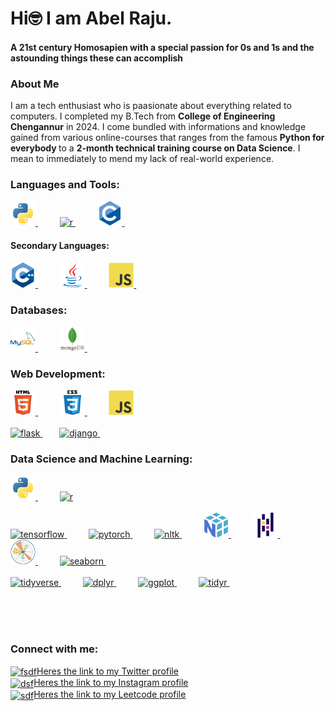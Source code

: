 
<h1>Hi🤓 I am Abel Raju.</h1>
<h4>A 21st century Homosapien with a special passion for 0s and 1s and the astounding things these can accomplish</h4>

<h3>About Me</h3>
I am a tech enthusiast who is paasionate about everything related to computers. I completed my B.Tech from <b>College of Engineering Chengannur</b> in 2024. I come bundled with informations and knowledge gained from various online-courses that ranges from the famous <b>Python for everybody </b> to a <b>2-month technical training course on Data Science</b>. I mean to immediately to mend my lack of real-world experience.

<h3 align="left">Languages and Tools:</h3>

<!-- Main Programming Languages -->
<p align="left">
  <a href="https://www.python.org" target="_blank" rel="noreferrer" style="margin-right: 15px;"> 
    <img src="https://raw.githubusercontent.com/devicons/devicon/master/icons/python/python-original.svg" alt="python" width="40" height="40"/> 
  </a>&nbsp&nbsp&nbsp&nbsp
  <a href="https://www.r-project.org/" target="_blank" rel="noreferrer" style="margin-right: 15px;"> 
    <img src="https://www.r-project.org/Rlogo.png" alt="r" width="40" height="40"/> 
  </a>&nbsp&nbsp&nbsp&nbsp
  <a href="https://www.cprogramming.com/" target="_blank" rel="noreferrer" style="margin-right: 15px;"> 
    <img src="https://raw.githubusercontent.com/devicons/devicon/master/icons/c/c-original.svg" alt="c" width="40" height="40"/> 
  </a>&nbsp&nbsp&nbsp&nbsp
</p>

<!-- Secondary Programming Languages -->
<h4 align="left">Secondary Languages:</h4>
<p align="left">
  <a href="https://www.cplusplus.com/" target="_blank" rel="noreferrer" style="margin-right: 15px;"> 
    <img src="https://raw.githubusercontent.com/devicons/devicon/master/icons/cplusplus/cplusplus-original.svg" alt="cplusplus" width="40" height="40"/> 
  </a>&nbsp&nbsp&nbsp&nbsp
  <a href="https://www.java.com" target="_blank" rel="noreferrer" style="margin-right: 15px;"> 
    <img src="https://raw.githubusercontent.com/devicons/devicon/master/icons/java/java-original.svg" alt="java" width="40" height="40"/> 
  </a>&nbsp&nbsp&nbsp&nbsp
  <a href="https://developer.mozilla.org/en-US/docs/Web/JavaScript" target="_blank" rel="noreferrer" style="margin-right: 15px;"> 
    <img src="https://raw.githubusercontent.com/devicons/devicon/master/icons/javascript/javascript-original.svg" alt="javascript" width="40" height="40"/> 
  </a>&nbsp&nbsp&nbsp&nbsp
</p>

<!-- Databases -->
<h3 align="left">Databases:</h3>
<p align="left">
  <a href="https://www.mysql.com/" target="_blank" rel="noreferrer" style="margin-right: 15px;"> 
    <img src="https://raw.githubusercontent.com/devicons/devicon/master/icons/mysql/mysql-original-wordmark.svg" alt="mysql" width="40" height="40"/> 
  </a>&nbsp&nbsp&nbsp&nbsp
  <a href="https://www.mongodb.com/" target="_blank" rel="noreferrer" style="margin-right: 15px;"> 
    <img src="https://raw.githubusercontent.com/devicons/devicon/master/icons/mongodb/mongodb-original-wordmark.svg" alt="mongodb" width="40" height="40"/> 
  </a>&nbsp&nbsp&nbsp&nbsp

</p>

<!-- Web Development -->
<h3 align="left">Web Development:</h3>
<p align="left">
  <a href="https://developer.mozilla.org/en-US/docs/Web/HTML" target="_blank" rel="noreferrer" style="margin-right: 15px;"> 
    <img src="https://raw.githubusercontent.com/devicons/devicon/master/icons/html5/html5-original-wordmark.svg" alt="html5" width="40" height="40"/> 
  </a>&nbsp&nbsp&nbsp&nbsp
  <a href="https://developer.mozilla.org/en-US/docs/Web/CSS" target="_blank" rel="noreferrer" style="margin-right: 15px;"> 
    <img src="https://raw.githubusercontent.com/devicons/devicon/master/icons/css3/css3-original-wordmark.svg" alt="css3" width="40" height="40"/> 
  </a>&nbsp&nbsp&nbsp&nbsp
  <a href="https://developer.mozilla.org/en-US/docs/Web/JavaScript" target="_blank" rel="noreferrer" style="margin-right: 15px;"> 
    <img src="https://raw.githubusercontent.com/devicons/devicon/master/icons/javascript/javascript-original.svg" alt="javascript" width="40" height="40"/> 
  </a>
  <br><br>
  <a href="https://flask.palletsprojects.com/" target="_blank" rel="noreferrer" style="margin-right: 15px;"> 
    <img src="https://www.vectorlogo.zone/logos/pocoo_flask/pocoo_flask-icon.svg" alt="flask" width="40" height="40"/> 
  </a>&nbsp&nbsp
  <a href="https://www.djangoproject.com/" target="_blank" rel="noreferrer" style="margin-right: 15px;"> 
    <img src="https://cdn.worldvectorlogo.com/logos/django.svg" alt="django" width="40" height="40"/> 
  </a>&nbsp&nbsp
</p>

<!-- Data Science and Machine Learning -->
<h3 align="left">Data Science and Machine Learning:</h3>
<p align="left">
  <a href="https://www.python.org" target="_blank" rel="noreferrer" style="margin-right: 15px;"> 
    <img src="https://raw.githubusercontent.com/devicons/devicon/master/icons/python/python-original.svg" alt="python" width="40" height="40"/> 
  </a>&nbsp&nbsp&nbsp&nbsp
  <a href="https://www.r-project.org/" target="_blank" rel="noreferrer" style="margin-right: 15px;"> 
    <img src="https://www.r-project.org/Rlogo.png" alt="r" width="40" height="40"/> 
  </a><br><br>
  <a href="https://www.tensorflow.org/" target="_blank" rel="noreferrer" style="margin-right: 15px;"> 
    <img src="https://www.vectorlogo.zone/logos/tensorflow/tensorflow-icon.svg" alt="tensorflow" width="40" height="40"/> 
  </a>&nbsp&nbsp&nbsp&nbsp
  <a href="https://pytorch.org/" target="_blank" rel="noreferrer" style="margin-right: 15px;"> 
    <img src="https://www.vectorlogo.zone/logos/pytorch/pytorch-icon.svg" alt="pytorch" width="40" height="40"/> 
  </a>&nbsp&nbsp&nbsp&nbsp
  <a href="https://www.nltk.org/" target="_blank" rel="noreferrer" style="margin-right: 15px;"> 
    <img src="https://miro.medium.com/v2/resize:fit:592/1*YM2HXc7f4v02pZBEO8h-qw.png" alt="nltk" width="40" height="40"/> 
  </a>&nbsp&nbsp&nbsp&nbsp
  <a href="https://numpy.org/" target="_blank" rel="noreferrer" style="margin-right: 15px;"> 
    <img src="https://raw.githubusercontent.com/devicons/devicon/master/icons/numpy/numpy-original.svg" alt="numpy" width="40" height="40"/> 
  </a>&nbsp&nbsp&nbsp&nbsp
  <a href="https://pandas.pydata.org/" target="_blank" rel="noreferrer" style="margin-right: 15px;"> 
    <img src="https://raw.githubusercontent.com/devicons/devicon/master/icons/pandas/pandas-original.svg" alt="pandas" width="40" height="40"/> 
  </a>&nbsp&nbsp&nbsp&nbsp
  <a href="https://matplotlib.org/" target="_blank" rel="noreferrer" style="margin-right: 15px;"> 
    <img src="https://raw.githubusercontent.com/devicons/devicon/master/icons/matplotlib/matplotlib-original.svg" alt="matplotlib" width="40" height="40"/> 
  </a>&nbsp&nbsp&nbsp&nbsp
  <a href="https://seaborn.pydata.org/" target="_blank" rel="noreferrer" style="margin-right: 15px;"> 
    <img src="https://seaborn.pydata.org/_static/logo-wide-lightbg.svg" alt="seaborn" width="40" height="40"/> 
  </a>&nbsp&nbsp&nbsp&nbsp<br><br>
  <a href="https://www.tidyverse.org/" target="_blank" rel="noreferrer" style="margin-right: 15px;"> 
    <img src="https://cdn.icon-icons.com/icons2/3915/PNG/512/tidyverse_logo_icon_249394.png" alt="tidyverse" width="40" height="40"/> 
  </a>&nbsp&nbsp&nbsp&nbsp
  <a href="https://dplyr.tidyverse.org/" target="_blank" rel="noreferrer" style="margin-right: 15px;"> 
    <img src="https://dplyr.tidyverse.org/logo.png" alt="dplyr" width="40" height="40"/> 
  </a>&nbsp&nbsp&nbsp&nbsp
  <a href="https://ggplot2.tidyverse.org/" target="_blank" rel="noreferrer" style="margin-right: 15px;"> 
    <img src="https://ggplot2.tidyverse.org/logo.png" alt="ggplot" width="40" height="40"/> 
  </a>&nbsp&nbsp&nbsp&nbsp
  <a href="https://tidyr.tidyverse.org/" target="_blank" rel="noreferrer" style="margin-right: 15px;"> 
    <img src="https://tidyr.tidyverse.org/logo.png" alt="tidyr" width="40" height="40"/> 
  </a>&nbsp&nbsp&nbsp&nbsp
</p>

<br>
<br>
<br>

<h3 align="left">Connect with me:</h3>
<p align="left">
<a href="https://twitter.com/_abelraju" target="blank"><img align="center" src="https://raw.githubusercontent.com/rahuldkjain/github-profile-readme-generator/master/src/images/icons/Social/twitter.svg" alt="fsdf" height="30" width="40" />Heres the link to my Twitter profile</a>
<br>
<a href="https://instagram.com/_abel_raju" target="blank"><img align="center" src="https://raw.githubusercontent.com/rahuldkjain/github-profile-readme-generator/master/src/images/icons/Social/instagram.svg" alt="dsf" height="30" width="40" />Heres the link to my Instagram profile</a>
<br>
<a href="https://www.leetcode.com/abelraju12" target="blank"><img align="center" src="https://raw.githubusercontent.com/rahuldkjain/github-profile-readme-generator/master/src/images/icons/Social/leet-code.svg" alt="sdf" height="30" width="40" />Heres the link to my Leetcode profile</a>
<br>
</p>
